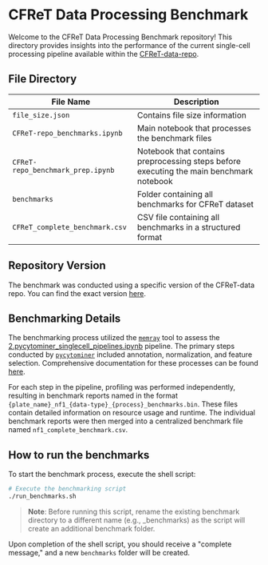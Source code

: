 # CFReT Data Processing Benchmark

Welcome to the CFReT Data Processing Benchmark repository! This directory provides insights into the performance of the current single-cell processing pipeline available within the [CFReT-data-repo](https://github.com/WayScience/CFReT_data).

## File Directory

| File Name                       | Description                                                   |
|----------------------------------|---------------------------------------------------------------|
| `file_size.json`                 | Contains file size information                                |
| `CFReT-repo_benchmarks.ipynb`      | Main notebook that processes the benchmark files              |
| `CFReT-repo_benchmark_prep.ipynb`  | Notebook that contains preprocessing steps before executing the main benchmark notebook |
| `benchmarks`                     | Folder containing all benchmarks for CFReT dataset            |
| `CFReT_complete_benchmark.csv`     | CSV file containing all benchmarks in a structured format     |

## Repository Version

The benchmark was conducted using a specific version of the CFReT-data repo.
You can find the exact version [here](https://github.com/WayScience/CFReT_data@e7b9637b17345c3a0378f3224b121bb8285fbef1).

## Benchmarking Details

The benchmarking process utilized the [`memray`](https://bloomberg.github.io/memray/) tool to assess the [2.pycytominer_singlecell_pipelines.ipynb](https://github.com/WayScience/nf1_cellpainting_data/blob/main/3.processing_features/2.pycytominer_singlecell_pipelines.ipynb) pipeline.
The primary steps conducted by [`pycytominer`](https://github.com/cytomining/pycytominer) included annotation, normalization, and feature selection.
Comprehensive documentation for these processes can be found [here](https://pycytominer.readthedocs.io/en/stable/).

For each step in the pipeline, profiling was performed independently, resulting in benchmark reports named in the format `{plate_name}_nf1_{data-type}_{process}_benchmarks.bin`.
These files contain detailed information on resource usage and runtime.
The individual benchmark reports were then merged into a centralized benchmark file named `nf1_complete_benchmark.csv`.

## How to run the benchmarks

To start the benchmark process, execute the shell script:

```bash
# Execute the benchmarking script
./run_benchmarks.sh
```
> **Note**: Before running this script, rename the existing benchmark directory to a different name (e.g., _benchmarks) as the script will create an additional benchmark folder.

Upon completion of the shell script, you should receive a "complete message," and a new `benchmarks` folder will be created.
